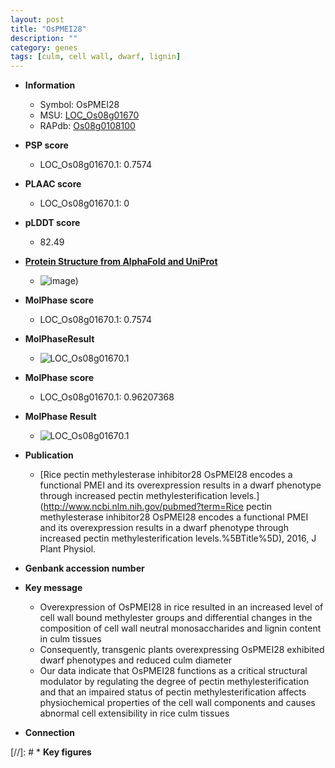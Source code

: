 ```yaml
---
layout: post
title: "OsPMEI28"
description: ""
category: genes
tags: [culm, cell wall, dwarf, lignin]
---
```


* **Information**  
    + Symbol: OsPMEI28  
    + MSU: [LOC_Os08g01670](http://rice.plantbiology.msu.edu/cgi-bin/ORF_infopage.cgi?orf=LOC_Os08g01670)  
    + RAPdb: [Os08g0108100](http://rapdb.dna.affrc.go.jp/viewer/gbrowse_details/irgsp1?name=Os08g0108100)  

* **PSP score**  
    + LOC_Os08g01670.1: 0.7574 

* **PLAAC score**  
    + LOC_Os08g01670.1: 0 

* **pLDDT score**
    + 82.49

* **[Protein Structure from AlphaFold and UniProt](https://www.uniprot.org/uniprotkb/Q0J8J8/entry#structure)**
    + ![image](https://ricepsp.github.io/images/Q0/AF-Q0J8J8-F1.png))

* **MolPhase score**
    + LOC_Os08g01670.1: 0.7574

* **MolPhaseResult**
    + ![LOC_Os08g01670.1](https://ricepsp.github.io/pictures/LOC_Os08g/LOC_Os08g01670.1.png)

* **MolPhase score**
    + LOC_Os08g01670.1: 0.96207368

* **MolPhase Result**
    + ![LOC_Os08g01670.1](https://304243504.github.io/Pictures/LOC_Os08g/LOC_Os08g01670.1.png)

* **Publication**  
    + [Rice pectin methylesterase inhibitor28 OsPMEI28 encodes a functional PMEI and its overexpression results in a dwarf phenotype through increased pectin methylesterification levels.](http://www.ncbi.nlm.nih.gov/pubmed?term=Rice pectin methylesterase inhibitor28 OsPMEI28 encodes a functional PMEI and its overexpression results in a dwarf phenotype through increased pectin methylesterification levels.%5BTitle%5D), 2016, J Plant Physiol.

* **Genbank accession number**  

* **Key message**  
    + Overexpression of OsPMEI28 in rice resulted in an increased level of cell wall bound methylester groups and differential changes in the composition of cell wall neutral monosaccharides and lignin content in culm tissues
    + Consequently, transgenic plants overexpressing OsPMEI28 exhibited dwarf phenotypes and reduced culm diameter
    + Our data indicate that OsPMEI28 functions as a critical structural modulator by regulating the degree of pectin methylesterification and that an impaired status of pectin methylesterification affects physiochemical properties of the cell wall components and causes abnormal cell extensibility in rice culm tissues

* **Connection**  

[//]: # * **Key figures**  


